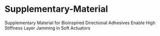 # Supplementary-Material
Supplementary Material for Bioinspired Directional Adhesives Enable High Stiffness Layer Jamming in Soft Actuators
